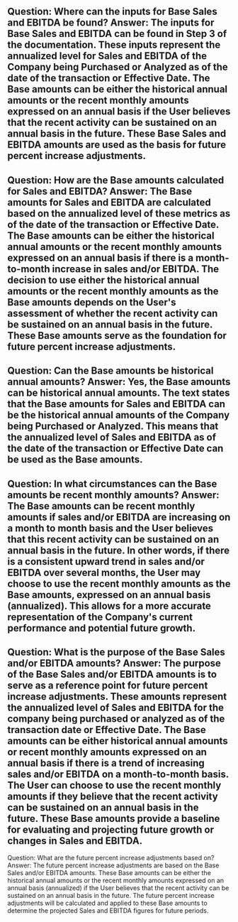 Question: Where can the inputs for Base Sales and EBITDA be found?
Answer: The inputs for Base Sales and EBITDA can be found in Step 3 of the documentation. These inputs represent the annualized level for Sales and EBITDA of the Company being Purchased or Analyzed as of the date of the transaction or Effective Date. The Base amounts can be either the historical annual amounts or the recent monthly amounts expressed on an annual basis if the User believes that the recent activity can be sustained on an annual basis in the future. These Base Sales and EBITDA amounts are used as the basis for future percent increase adjustments.
---
Question: How are the Base amounts calculated for Sales and EBITDA?
Answer: The Base amounts for Sales and EBITDA are calculated based on the annualized level of these metrics as of the date of the transaction or Effective Date. The Base amounts can be either the historical annual amounts or the recent monthly amounts expressed on an annual basis if there is a month-to-month increase in sales and/or EBITDA. The decision to use either the historical annual amounts or the recent monthly amounts as the Base amounts depends on the User's assessment of whether the recent activity can be sustained on an annual basis in the future. These Base amounts serve as the foundation for future percent increase adjustments.
---
Question: Can the Base amounts be historical annual amounts?
Answer: Yes, the Base amounts can be historical annual amounts. The text states that the Base amounts for Sales and EBITDA can be the historical annual amounts of the Company being Purchased or Analyzed. This means that the annualized level of Sales and EBITDA as of the date of the transaction or Effective Date can be used as the Base amounts.
---
Question: In what circumstances can the Base amounts be recent monthly amounts?
Answer: The Base amounts can be recent monthly amounts if sales and/or EBITDA are increasing on a month to month basis and the User believes that this recent activity can be sustained on an annual basis in the future. In other words, if there is a consistent upward trend in sales and/or EBITDA over several months, the User may choose to use the recent monthly amounts as the Base amounts, expressed on an annual basis (annualized). This allows for a more accurate representation of the Company's current performance and potential future growth.
---
Question: What is the purpose of the Base Sales and/or EBITDA amounts?
Answer: The purpose of the Base Sales and/or EBITDA amounts is to serve as a reference point for future percent increase adjustments. These amounts represent the annualized level of Sales and EBITDA for the company being purchased or analyzed as of the transaction date or Effective Date. The Base amounts can be either historical annual amounts or recent monthly amounts expressed on an annual basis if there is a trend of increasing sales and/or EBITDA on a month-to-month basis. The User can choose to use the recent monthly amounts if they believe that the recent activity can be sustained on an annual basis in the future. These Base amounts provide a baseline for evaluating and projecting future growth or changes in Sales and EBITDA.
---
Question: What are the future percent increase adjustments based on?
Answer: The future percent increase adjustments are based on the Base Sales and/or EBITDA amounts. These Base amounts can be either the historical annual amounts or the recent monthly amounts expressed on an annual basis (annualized) if the User believes that the recent activity can be sustained on an annual basis in the future. The future percent increase adjustments will be calculated and applied to these Base amounts to determine the projected Sales and EBITDA figures for future periods.
